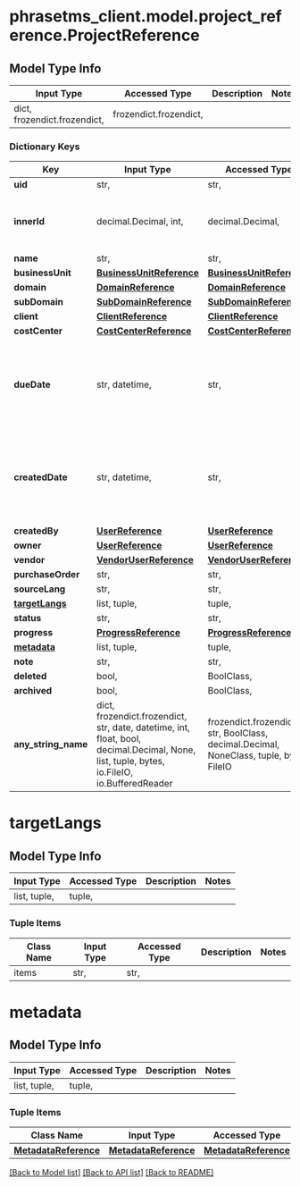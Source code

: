 # phrasetms_client.model.project_reference.ProjectReference

## Model Type Info

| Input Type                   | Accessed Type          | Description | Notes |
| ---------------------------- | ---------------------- | ----------- | ----- |
| dict, frozendict.frozendict, | frozendict.frozendict, |             |

### Dictionary Keys

| Key                             | Input Type                                                                                                                                  | Accessed Type                                                                           | Description                                                        | Notes                                               |
| ------------------------------- | ------------------------------------------------------------------------------------------------------------------------------------------- | --------------------------------------------------------------------------------------- | ------------------------------------------------------------------ | --------------------------------------------------- |
| **uid**                         | str,                                                                                                                                        | str,                                                                                    |                                                                    | [optional]                                          |
| **innerId**                     | decimal.Decimal, int,                                                                                                                       | decimal.Decimal,                                                                        |                                                                    | [optional] value must be a 32 bit integer           |
| **name**                        | str,                                                                                                                                        | str,                                                                                    |                                                                    | [optional]                                          |
| **businessUnit**                | [**BusinessUnitReference**](BusinessUnitReference.md)                                                                                       | [**BusinessUnitReference**](BusinessUnitReference.md)                                   |                                                                    | [optional]                                          |
| **domain**                      | [**DomainReference**](DomainReference.md)                                                                                                   | [**DomainReference**](DomainReference.md)                                               |                                                                    | [optional]                                          |
| **subDomain**                   | [**SubDomainReference**](SubDomainReference.md)                                                                                             | [**SubDomainReference**](SubDomainReference.md)                                         |                                                                    | [optional]                                          |
| **client**                      | [**ClientReference**](ClientReference.md)                                                                                                   | [**ClientReference**](ClientReference.md)                                               |                                                                    | [optional]                                          |
| **costCenter**                  | [**CostCenterReference**](CostCenterReference.md)                                                                                           | [**CostCenterReference**](CostCenterReference.md)                                       |                                                                    | [optional]                                          |
| **dueDate**                     | str, datetime,                                                                                                                              | str,                                                                                    |                                                                    | [optional] value must conform to RFC-3339 date-time |
| **createdDate**                 | str, datetime,                                                                                                                              | str,                                                                                    |                                                                    | [optional] value must conform to RFC-3339 date-time |
| **createdBy**                   | [**UserReference**](UserReference.md)                                                                                                       | [**UserReference**](UserReference.md)                                                   |                                                                    | [optional]                                          |
| **owner**                       | [**UserReference**](UserReference.md)                                                                                                       | [**UserReference**](UserReference.md)                                                   |                                                                    | [optional]                                          |
| **vendor**                      | [**VendorUserReference**](VendorUserReference.md)                                                                                           | [**VendorUserReference**](VendorUserReference.md)                                       |                                                                    | [optional]                                          |
| **purchaseOrder**               | str,                                                                                                                                        | str,                                                                                    |                                                                    | [optional]                                          |
| **sourceLang**                  | str,                                                                                                                                        | str,                                                                                    |                                                                    | [optional]                                          |
| **[targetLangs](#targetLangs)** | list, tuple,                                                                                                                                | tuple,                                                                                  |                                                                    | [optional]                                          |
| **status**                      | str,                                                                                                                                        | str,                                                                                    |                                                                    | [optional]                                          |
| **progress**                    | [**ProgressReference**](ProgressReference.md)                                                                                               | [**ProgressReference**](ProgressReference.md)                                           |                                                                    | [optional]                                          |
| **[metadata](#metadata)**       | list, tuple,                                                                                                                                | tuple,                                                                                  |                                                                    | [optional]                                          |
| **note**                        | str,                                                                                                                                        | str,                                                                                    |                                                                    | [optional]                                          |
| **deleted**                     | bool,                                                                                                                                       | BoolClass,                                                                              |                                                                    | [optional]                                          |
| **archived**                    | bool,                                                                                                                                       | BoolClass,                                                                              |                                                                    | [optional]                                          |
| **any_string_name**             | dict, frozendict.frozendict, str, date, datetime, int, float, bool, decimal.Decimal, None, list, tuple, bytes, io.FileIO, io.BufferedReader | frozendict.frozendict, str, BoolClass, decimal.Decimal, NoneClass, tuple, bytes, FileIO | any string name can be used but the value must be the correct type | [optional]                                          |

# targetLangs

## Model Type Info

| Input Type   | Accessed Type | Description | Notes |
| ------------ | ------------- | ----------- | ----- |
| list, tuple, | tuple,        |             |

### Tuple Items

| Class Name | Input Type | Accessed Type | Description | Notes |
| ---------- | ---------- | ------------- | ----------- | ----- |
| items      | str,       | str,          |             |

# metadata

## Model Type Info

| Input Type   | Accessed Type | Description | Notes |
| ------------ | ------------- | ----------- | ----- |
| list, tuple, | tuple,        |             |

### Tuple Items

| Class Name                                    | Input Type                                    | Accessed Type                                 | Description | Notes |
| --------------------------------------------- | --------------------------------------------- | --------------------------------------------- | ----------- | ----- |
| [**MetadataReference**](MetadataReference.md) | [**MetadataReference**](MetadataReference.md) | [**MetadataReference**](MetadataReference.md) |             |

[[Back to Model list]](../../README.md#documentation-for-models) [[Back to API list]](../../README.md#documentation-for-api-endpoints) [[Back to README]](../../README.md)
